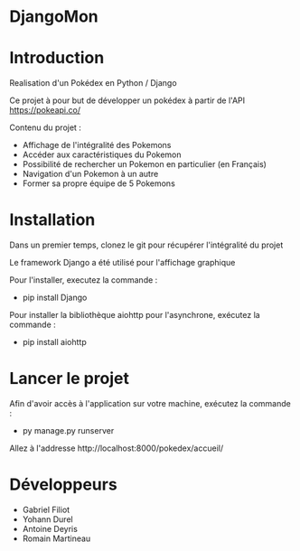 # DjangoMon

# Introduction

Realisation d'un Pokédex en Python / Django

Ce projet à pour but de développer un pokédex à partir de l'API https://pokeapi.co/

Contenu du projet : 

-   Affichage de l'intégralité des Pokemons
-   Accéder aux caractéristiques du Pokemon 
-   Possibilité de rechercher un Pokemon en particulier (en Français)
-   Navigation d'un Pokemon à un autre
-   Former sa propre équipe de 5 Pokemons

# Installation

Dans un premier temps, clonez le git pour récupérer l'intégralité du projet

Le framework Django a été utilisé pour l'affichage graphique

Pour l'installer, executez la commande :

-   pip install Django

Pour installer la bibliothèque aiohttp pour l'asynchrone, exécutez la commande :

-   pip install aiohttp

# Lancer le projet

Afin d'avoir accès à l'application sur votre machine, exécutez la commande :

-   py manage.py runserver

Allez à l'addresse http://localhost:8000/pokedex/accueil/

# Développeurs

- Gabriel Filiot
- Yohann Durel
- Antoine Deyris
- Romain Martineau